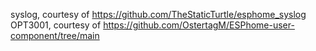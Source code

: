 syslog, courtesy of https://github.com/TheStaticTurtle/esphome_syslog
OPT3001, courtesy of https://github.com/OstertagM/ESPhome-user-component/tree/main
